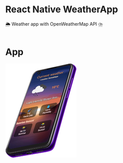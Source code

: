 # React Native WeatherApp
🌦 Weather app with OpenWeatherMap API ⛈
<br/>
<br/>
# App 
<img src="https://github.com/creativebull/weather-app/blob/main/WeatherApp/SRC/appimage/weatherapp.png" width="44%" height="44%" />
